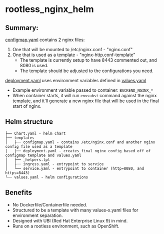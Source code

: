 # rootless_nginx_helm

## Summary:
[configmap.yaml](templates/configmap.yaml) contains 2 nginx files:
1. One that will be mounted to /etc/nginx.conf - "nginx.conf"
2. One that is used as a template - "nginx-http.conf-template"
   - The template is currently setup to have 8443 commented out, and 8080 is used.
   - The template should be adjusted to the configurations you need.

[deployment.yaml](templates/deployment.yaml) uses environment variables defined in [values.yaml](values.yaml)
- Example environment variable passed to container: `BACKEND_NGINX_*`
- When container starts, it will run `envsubst` command against the nginx template, and it'll generate a new nginx file that will be used in the final start of nginx.

## Helm structure
```
├── Chart.yaml - helm chart
├── templates
│   ├── configmap.yaml - contains /etc/nginx.conf and another nginx config file used as a template
│   ├── deployment.yaml - creates final nginx config based off of configmap template and values.yaml
│   ├── _helpers.tpl
│   ├── ingress.yaml - entrypoint to service
│   └── service.yaml - entrypoint to container (http=8080, and https=8443)
└── values.yaml - helm configurations
```


## Benefits
- No Dockerfile/Containerfile needed.
- Structured to be a template with many values-x.yaml files for environment separation.
- Designed with UBI (Red Hat Enterprise Linux 9) in mind.
- Runs on a rootless environment, such as OpenShift.


